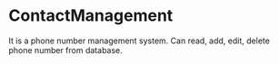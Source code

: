 # ContactManagement
It is a phone number management system.
Can read, add, edit, delete phone number from database.
